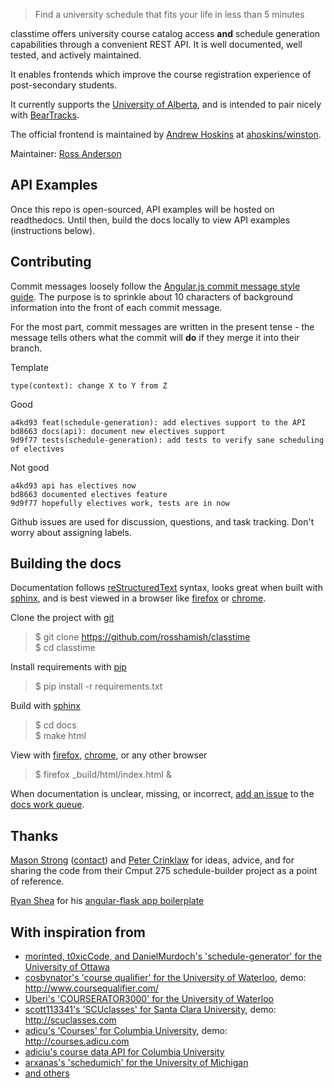 > Find a university schedule that fits your life in less than 5 minutes

classtime offers university course catalog access **and** schedule generation capabilities through a convenient REST API. It is well documented, well tested, and actively maintained.

It enables frontends which improve the course registration experience of post-secondary students.

It currently supports the [University of Alberta](http://ualberta.ca), and is intended to pair nicely with [BearTracks](https://beartracks.ualberta.ca).

The official frontend is maintained by [Andrew Hoskins](https://github.com/ahoskins) at [ahoskins/winston](https://github.com/ahoskins/winston). 

Maintainer: [Ross Anderson](https://github.com/rosshamish)

API Examples
------------

Once this repo is open-sourced, API examples will be hosted on readthedocs. Until then, build the docs locally to view API examples (instructions below).

Contributing
------------

Commit messages loosely follow the [Angular.js commit message style guide][commit-style-guide].  The purpose is to sprinkle about 10 characters of background information into the front of each commit message.

For the most part, commit messages are written in the present tense - the message tells others what the commit will **do** if they merge it into their branch.

Template

	type(context): change X to Y from Z

Good

	a4kd93 feat(schedule-generation): add electives support to the API  
	bd8663 docs(api): document new electives support  
	9d9f77 tests(schedule-generation): add tests to verify sane scheduling of electives

Not good

	a4kd93 api has electives now  
	bd8663 documented electives feature  
	9d9f77 hopefully electives work, tests are in now

Github issues are used for discussion, questions, and task tracking. Don't worry about assigning labels.

[commit-style-guide]: https://docs.google.com/document/d/1QrDFcIiPjSLDn3EL15IJygNPiHORgU1_OOAqWjiDU5Y/edit?pli=1

Building the docs
-----------------

Documentation follows [reStructuredText] syntax, looks great when built with [sphinx], and is best viewed in a browser like [firefox] or [chrome].

Clone the project with [git]
> $ git clone https://github.com/rosshamish/classtime  
> $ cd classtime  

Install requirements with [pip]
> $ pip install -r requirements.txt  

Build with [sphinx]
> $ cd docs  
> $ make html  

View with [firefox], [chrome], or any other browser
> $ firefox _build/html/index.html &

When documentation is unclear, missing, or incorrect, [add an issue][issue-new] to the [docs work queue][milestones].

[git]: http://git-scm.com/book/en/v2/Getting-Started-Installing-Git
[pip]: http://stackoverflow.com/questions/17271319/installing-pip-on-mac-os-x
[firefox]: https://www.mozilla.org/en-US/firefox/new/
[chrome]: http://www.google.com/chrome/
[reStructuredText]: http://docutils.sourceforge.net/docs/user/rst/quickref.html
[sphinx]: http://sphinx-doc.org/
[issue-new]: https://github.com/RossHamish/classtime/issues/new
[milestones]: https://github.com/RossHamish/classtime/milestones

Thanks
------

[Mason Strong](https://github.com/hadacigar) ([contact](mailto:mstrong@ualberta.ca)) and [Peter Crinklaw](http://blackacrebrewing.com/hey.swf) for ideas, advice, and for sharing the code from their Cmput 275 schedule-builder project as a point of reference.

[Ryan Shea](http://ryaneshea.com) for his [angular-flask app boilerplate](https://github.com/rxl/angular-flask)

With inspiration from
---------------------
- [morinted, t0xicCode, and DanielMurdoch's 'schedule-generator' for the University of Ottawa](https://github.com/morinted/schedule-generator)
- [cosbynator's 'course qualifier' for the University of Waterloo](https://github.com/cosbynator/Course-Qualifier), demo: http://www.coursequalifier.com/
- [Uberi's 'COURSERATOR3000' for the University of Waterloo](https://github.com/Uberi/COURSERATOR3000)
- [scott113341's 'SCUclasses' for Santa Clara University](https://github.com/scott113341/SCUclasses), demo: http://scuclasses.com
- [adicu's 'Courses' for Columbia University](https://github.com/adi-archive/Schedule-Builder), demo: http://courses.adicu.com
- [adiciu's course data API for Columbia University](https://github.com/adicu/data.adicu.com)
- [arxanas's 'schedumich' for the University of Michigan](https://github.com/arxanas/schedumich)
- [and others](https://github.com/search?o=desc&q=university+scheduling&ref=searchresults&s=stars&type=Repositories&utf8=%E2%9C%93)
